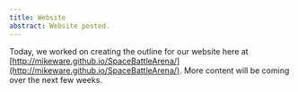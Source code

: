 ```yaml
---
title: Website
abstract: Website posted.
---
```


Today, we worked on creating the outline for our website here at [http://mikeware.github.io/SpaceBattleArena/](http://mikeware.github.io/SpaceBattleArena/).  More content will be coming over the next few weeks.
